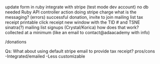 update form in ruby
integrate with stripe
(test mode dev account)
no db needed
Ruby API
controller action doing stripe charge
what is the messaging? (errors)
successful donation, invite to join mailing list
tax receipt
printable click receipt new window with the TID # and TSNE
sinatra(?)
mailing list signups (Crystal/Korica) how does that work?
collected at a minimum (like an email to contact@adaacademy with info)

/donations

Qs:
What about using default stripe email to provide tax receipt? pros/cons
 -Integrated/emailed
 -Less customizable
